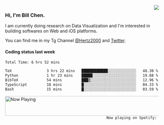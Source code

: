 <img  align="right" src="https://github-readme-stats.vercel.app/api?username=BillChen2k&show_icons=false&count_private=true&hide_title=true">

### Hi, I'm Bill Chen.

I am currently doing research on Data Visualization and I'm interested in building softwares on Web and iOS platforms.

You can find me in my Tg Channel [@Hertz2000](https://t.me/Hertz2000) and [Twitter](https://twitter.com/billchen2k).

#### Coding status last week

<!--START_SECTION:waka-->

```txt
Total Time: 6 hrs 52 mins

TeX                3 hrs 22 mins   ████████████░░░░░░░░░░░░░   48.30 %
Python             1 hr 23 mins    █████░░░░░░░░░░░░░░░░░░░░   19.88 %
BibTeX             54 mins         ███▒░░░░░░░░░░░░░░░░░░░░░   12.96 %
TypeScript         18 mins         █░░░░░░░░░░░░░░░░░░░░░░░░   04.33 %
Bash               15 mins         █░░░░░░░░░░░░░░░░░░░░░░░░   03.59 %
```

<!--END_SECTION:waka-->


<div>
<a href="https://spotify-now-playing.billchen2k.vercel.app/now-playing?open">
   <img align="right" src="https://spotify-now-playing.billchen2k.vercel.app/now-playing" width="540" height="64" alt="Now Playing">
</a>
</div>

<div>
<p align="right"><code>Now playing on Spotify: </code></p>
</div>

<!--
**BillChen2K/BillChen2K** is a ✨ _special_ ✨ repository because its `README.md` (this file) appears on your GitHub profile.

Here are some ideas to get you started:

- 🔭 I’m currently working on ...
- 🌱 I’m currently learning ...
- 👯 I’m looking to collaborate on ...
- 🤔 I’m looking for help with ...
- 💬 Ask me about ...
- 📫 How to reach me: ...
- 😄 Pronouns: ...
- ⚡ Fun fact: ...
-->
